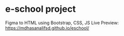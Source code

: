 # e-school project
Figma to HTML using Bootstrap, CSS, JS
Live Preview: https://mdhasanalifsd.github.io/eschool/
